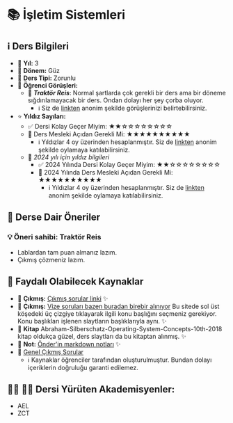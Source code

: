 # 📚 İşletim Sistemleri

## ℹ️ Ders Bilgileri

- 📅 **Yıl:** 3
- 📆 **Dönem:** Güz
- 🏫 **Ders Tipi:** Zorunlu
- 💭 **Öğrenci Görüşleri:**
  - 👤 **_Traktör Reis_**: Normal şartlarda çok gerekli bir ders ama bir döneme sığdırılamayacak bir ders. Ondan dolayı her şey çorba oluyor. 
    - ℹ️ Siz de [linkten](https://forms.gle/SzNmK1w4rVaKE4ee8) anonim şekilde görüşlerinizi belirtebilirsiniz.
- ⭐ **Yıldız Sayıları:**
  - ✅ Dersi Kolay Geçer Miyim: ★★☆☆☆☆☆☆☆☆
  - 🎯 Ders Mesleki Açıdan Gerekli Mi: ★★★★★★★★★★
    - ℹ️ Yıldızlar 4 oy üzerinden hesaplanmıştır. Siz de [linkten](https://forms.gle/3njZjmhm215YCAxe6) anonim şekilde oylamaya katılabilirsiniz.
  - 📅 *2024 yılı için yıldız bilgileri*
    - ✅ 2024 Yılında Dersi Kolay Geçer Miyim: ★★☆☆☆☆☆☆☆☆
    - 🎯 2024 Yılında Ders Mesleki Açıdan Gerekli Mi: ★★★★★★★★★★
      - ℹ️ Yıldızlar 4 oy üzerinden hesaplanmıştır. Siz de [linkten](https://forms.gle/3njZjmhm215YCAxe6) anonim şekilde oylamaya katılabilirsiniz.
## 📝 Derse Dair Öneriler

### 💡 Öneri sahibi: Traktör Reis
- Lablardan tam puan almanız lazım.
- Çıkmış çözmeniz lazım.

## 📖 Faydalı Olabilecek Kaynaklar

- 📄 **Çıkmış:** [Çıkmış sorular linki](https://drive.google.com/drive/folders/1WMipzjoUQvOlniaAeV_0FWJUfkyf4JYh?usp=drive_link) ✨
- 📄 **Çıkmış:** [Vize soruları bazen buradan birebir alınıyor](https://www.mcqscenter.com/computer-science/operating-system) Bu sitede sol üst köşedeki üç çizgiye tıklayarak ilgili konu başlığını seçmeniz gerekiyor. Konu başlıkları işlenen slaytların başlıklarıyla aynı. ✨
- 📄 **Kitap** Abraham-Silberschatz-Operating-System-Concepts-10th-2018 kitap oldukça güzel, ders slaytları da bu kitaptan alınmış. ✨
- 📄 **Not:** [Önder'in markdown notları](https://github.com/baselkelziye/YTU_Bilgisayar_Muhendisligi_Arsiv/tree/main/3-1/%C4%B0%C5%9Fletim%20Sistemleri/slaytlar_notlar/2021/onder_gormez%20markdown) ✨
- 📄 [Genel Çıkmış Sorular](https://drive.google.com/drive/folders/1imIiwx0xxIPWREGP-YqotnFdUku8Ealf?usp=sharing)
  - ℹ️ Kaynaklar öğrenciler tarafından oluşturulmuştur. Bundan dolayı içeriklerin doğruluğu garanti edilemez.

## 👨‍🏫 👩‍🏫 Dersi Yürüten Akademisyenler:
- AEL
- ZCT
